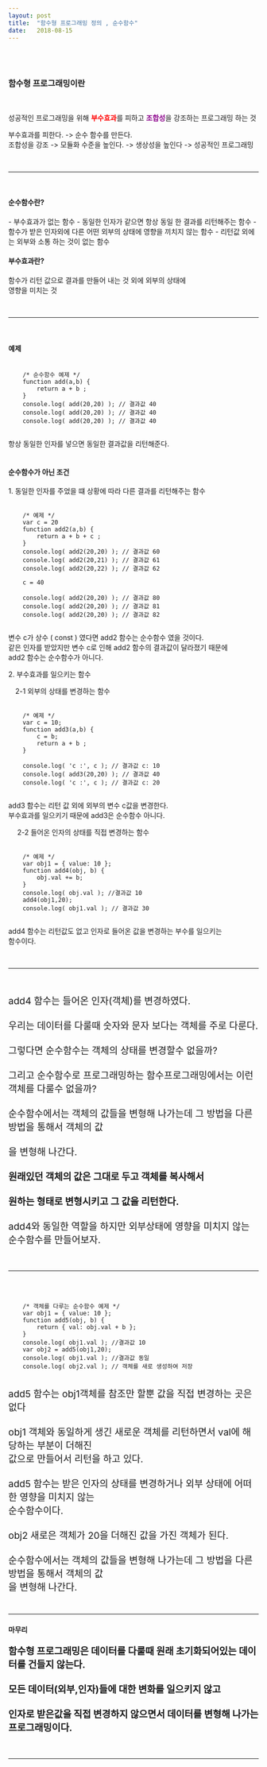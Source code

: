 ```yaml
---
layout: post
title:  "함수형 프로그래밍 정의 , 순수함수"
date:   2018-08-15
---
```


<br>
<br>
<h3 style='width: 100%;'>함수형 프로그래밍이란</h3>
<br>

<p style='width: 100%;'>
    성공적인 프로그래밍을 위해 <strong style='color:red;'>부수효과</strong>를 피하고 <strong style='color:darkmagenta;'>조합성</strong>을 강조하는 프로그래밍 하는 것
</p>

<p style='width: 100%;'>
    부수효과를 피한다. -> 순수 함수를 만든다.<br>
    조합성을 강조 -> 모듈화 수준을 높인다. -> 생상성을 높인다 -> 성공적인 프로그래밍 
</p>

<br>
<hr>
<br>


<p><h4 style='width: 100%;'>순수함수란?</h4></p>
- 부수효과가 없는 함수 
- 동일한 인자가 같으면  항상 동일 한 결과를 리턴해주는 함수 
- 함수가 받은 인자외에 다른 어떤 외부의 상태에 영향을 끼치지 않는 함수
- 리턴값 외에는 외부와 소통 하는 것이 없는 함수

<p><h4 style='width: 100%;'>부수효과란?</h4></p>

함수가 리턴 값으로 결과를 만들어 내는 것 외에 외부의 상태에 <br>
영향을 미치는 것 

<br>
<hr>
<br>

<p><h4 style='width: 100%;'>예제</h4></p>

 <pre class="highlight">
  <code>
    /* 순수함수 예제 */
    function add(a,b) {
        return a + b ;
    }
    console.log( add(20,20) ); // 결과값 40
    console.log( add(20,20) ); // 결과값 40
    console.log( add(20,20) ); // 결과값 40
  </code>
</pre>
항상 동일한 인자를 넣으면 동일한 결과값을 리턴해준다.
<br><br>
<p><h4 style='width: 100%;'>순수함수가 아닌 조건 </h4></p>

<div style='width: 90%;'> 1. 동일한 인자를 주었을 떄 상황에 따라 다른 결과를 리턴해주는 함수 </div>

<pre class="highlight">
  <code>
    /* 예제 */
    var c = 20
    function add2(a,b) {
        return a + b + c ;
    }
    console.log( add2(20,20) ); // 결과값 60
    console.log( add2(20,21) ); // 결과값 61
    console.log( add2(20,22) ); // 결과값 62

    c = 40 

    console.log( add2(20,20) ); // 결과값 80
    console.log( add2(20,20) ); // 결과값 81
    console.log( add2(20,20) ); // 결과값 82
  </code>
</pre>

  변수 c가 상수 ( const ) 였다면 add2 함수는 순수함수 였을 것이다. <br>
  같은 인자를 받았지만 변수 c로 인해 add2 함수의 결과값이 달라졌기 때문에 <br>
  add2 함수는 순수함수가 아니다.

<p style='width: 100%;'> 2. 부수효과를 일으키는 함수 </p>

<div style='width: 100%;' > &emsp;2-1 외부의 상태를 변경하는 함수</div>

 <pre class="highlight">
  <code>
    /* 예제 */
    var c = 10;
    function add3(a,b) {
        c = b;
        return a + b ;
    }

    console.log( 'c :', c ); // 결과값 c: 10
    console.log( add3(20,20) ); // 결과값 40
    console.log( 'c :', c ); // 결과값 c: 20
  </code>
</pre>

add3 함수는 리턴 값 외에 외부의 변수 c값을 변경한다. <br>
부수효과를 일으키기 때문에 add3은 순수함수 아니다.
<br>

<div style='width: 100%;' > &emsp; 2-2 들어온 인자의 상태를 직접 변경하는 함수 </div>
 
<pre class="highlight">
  <code>
    /* 예제 */
    var obj1 = { value: 10 };
    function add4(obj, b) {
        obj.val += b;
    }
    console.log( obj.val ); //결과값 10
    add4(obj1,20);
    console.log( obj1.val ); // 결과값 30
  </code>
</pre>

add4 함수는 리턴값도 없고 인자로 들어온 값을 변경하는 부수를 일으키는<br>
함수이다.


<br>
<hr>
<br>

<p style='font-size:19px;'>
    add4 함수는 들어온 인자(객체)를 변경하였다. <br>
    <br>
    우리는 데이터를 다룰때 숫자와 문자 보다는 객체를 주로 다룬다. <br>
    <br>
    그렇다면 순수함수는 객체의 상태를 변경할수 없을까? <br> 
    <br>
    그리고 순수함수로 프로그래밍하는 함수프로그래밍에서는 이런 객체를 다룰수 없을까?  <br>
    <br>
    순수함수에서는 객체의 값들을 변형해 나가는데 그 방법을 다른 방법을 통해서 객체의 값<br>
    <br>
    을 변형해 나간다. <br>
    <br>
    <strong>원래있던 객체의 값은 그대로 두고 객체를 복사해서 <br>
    <br>
    원하는 형태로 변형시키고 그 값을 리턴한다. </strong><br>
    <br>
    add4와 동일한 역할을 하지만 외부상태에 영향을 미치지 않는 순수함수를 만들어보자.  
</p>

<br>
<hr>
<br>

<pre class="highlight">
  <code>
    /* 객체를 다루는 순수함수 예제 */
    var obj1 = { value: 10 };
    function add5(obj, b) {
        return { val: obj.val + b };
    }
    console.log( obj1.val ); //결과값 10
    var obj2 = add5(obj1,20);
    console.log( obj1.val ); //결과값 동일
    console.log( obj2.val ); // 객체를 새로 생성하여 저장
  </code>
</pre>


<p style='font-size:19px;'> 
    add5 함수는 obj1객체를 참조만 할뿐 값을 직접 변경하는 곳은 없다<br>
    <br>
    obj1 객체와 동일하게 생긴 새로운 객체를 리턴하면서 val에 해당하는 부분이 더해진 <br>
    값으로 만들어서 리턴을 하고 있다.<br>
    <br>
    add5 함수는 받은 인자의 상태를 변경하거나 외부 상태에 어떠한 영향을 미치지 않는<br> 
    순수함수이다. <br> 
    <br>
    obj2 새로은 객체가 20을 더해진 값을 가진 객체가 된다.<br>
    <br>
    순수함수에서는 객체의 값들을 변형해 나가는데 그 방법을 다른 방법을 통해서 객체의 값<br>
    을 변형해 나간다. <br>
    <br>
</p>
<hr>

<p><h4 style='width: 100%;'>마무리</h4></p>

<p style='font-size:19px;'>
    <strong>함수형 프로그래밍은 데이터를 다룰때 원래 초기화되어있는 데이터를 건들지 않는다.<br>
    <br>
    모든 데이터(외부,인자)들에 대한 변화를 일으키지 않고<br>
    <br>
    인자로 받은값을  직접 변경하지 않으면서 데이터를 변형해 나가는 프로그래밍이다.<br></strong>
</p>


 <!-- 자바스크립트는 일급함수이다 
 함수를 값으로 다룰수 있다 
 함수를 변수에 담을수도 있고 
 변수에 담은 함수는 값으로도 활용할수도있다.인자로도 사용할수있다.   -->






<br>
<hr>
<br>